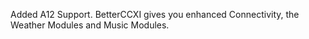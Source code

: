 Added A12 Support.
BetterCCXI gives you enhanced Connectivity, the Weather Modules and Music Modules.